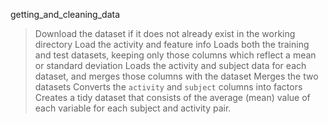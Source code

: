 getting_and_cleaning_data
> Download the dataset if it does not already exist in the working directory
> Load the activity and feature info
> Loads both the training and test datasets, keeping only those columns which
   reflect a mean or standard deviation
> Loads the activity and subject data for each dataset, and merges those
   columns with the dataset
> Merges the two datasets
> Converts the `activity` and `subject` columns into factors
> Creates a tidy dataset that consists of the average (mean) value of each
   variable for each subject and activity pair.

